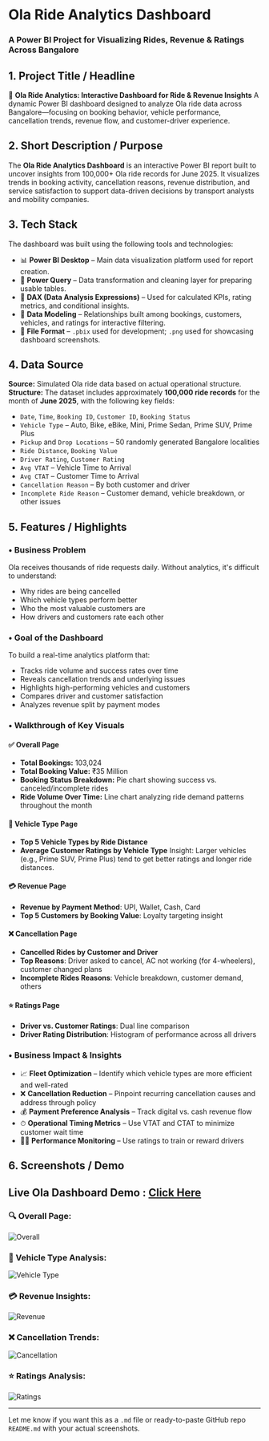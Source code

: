 
#  Ola Ride Analytics Dashboard

### A Power BI Project for Visualizing Rides, Revenue & Ratings Across Bangalore 



## 1. **Project Title / Headline**

🚕 **Ola Ride Analytics: Interactive Dashboard for Ride & Revenue Insights**
A dynamic Power BI dashboard designed to analyze Ola ride data across Bangalore—focusing on booking behavior, vehicle performance, cancellation trends, revenue flow, and customer-driver experience.



## 2. **Short Description / Purpose**

The **Ola Ride Analytics Dashboard** is an interactive Power BI report built to uncover insights from 100,000+ Ola ride records for June 2025. It visualizes trends in booking activity, cancellation reasons, revenue distribution, and service satisfaction to support data-driven decisions by transport analysts and mobility companies.



## 3. **Tech Stack**

The dashboard was built using the following tools and technologies:

* 📊 **Power BI Desktop** – Main data visualization platform used for report creation.
* 🧹 **Power Query** – Data transformation and cleaning layer for preparing usable tables.
* 🧠 **DAX (Data Analysis Expressions)** – Used for calculated KPIs, rating metrics, and conditional insights.
* 🔗 **Data Modeling** – Relationships built among bookings, customers, vehicles, and ratings for interactive filtering.
* 📁 **File Format** – `.pbix` used for development; `.png` used for showcasing dashboard screenshots.


## 4. **Data Source**

**Source:** Simulated Ola ride data based on actual operational structure.
**Structure:** The dataset includes approximately **100,000 ride records** for the month of **June 2025**, with the following key fields:

* `Date`, `Time`, `Booking ID`, `Customer ID`, `Booking Status`
* `Vehicle Type` – Auto, Bike, eBike, Mini, Prime Sedan, Prime SUV, Prime Plus
* `Pickup` and `Drop Locations` – 50 randomly generated Bangalore localities
* `Ride Distance`, `Booking Value`
* `Driver Rating`, `Customer Rating`
* `Avg VTAT` – Vehicle Time to Arrival
* `Avg CTAT` – Customer Time to Arrival
* `Cancellation Reason` – By both customer and driver
* `Incomplete Ride Reason` – Customer demand, vehicle breakdown, or other issues


## 5. **Features / Highlights**

### • **Business Problem**

Ola receives thousands of ride requests daily. Without analytics, it's difficult to understand:

* Why rides are being cancelled
* Which vehicle types perform better
* Who the most valuable customers are
* How drivers and customers rate each other



### • **Goal of the Dashboard**

To build a real-time analytics platform that:

* Tracks ride volume and success rates over time
* Reveals cancellation trends and underlying issues
* Highlights high-performing vehicles and customers
* Compares driver and customer satisfaction
* Analyzes revenue split by payment modes



### • **Walkthrough of Key Visuals**

#### ✅ **Overall Page**

* **Total Bookings:** 103,024
* **Total Booking Value:** ₹35 Million
* **Booking Status Breakdown:** Pie chart showing success vs. canceled/incomplete rides
* **Ride Volume Over Time:** Line chart analyzing ride demand patterns throughout the month

#### 🚗 **Vehicle Type Page**

* **Top 5 Vehicle Types by Ride Distance**
* **Average Customer Ratings by Vehicle Type**
  Insight: Larger vehicles (e.g., Prime SUV, Prime Plus) tend to get better ratings and longer ride distances.

#### 💳 **Revenue Page**

* **Revenue by Payment Method**: UPI, Wallet, Cash, Card
* **Top 5 Customers by Booking Value**: Loyalty targeting insight


#### ❌ **Cancellation Page**

* **Cancelled Rides by Customer and Driver**
* **Top Reasons**: Driver asked to cancel, AC not working (for 4-wheelers), customer changed plans
* **Incomplete Rides Reasons**: Vehicle breakdown, customer demand, others


#### ⭐ **Ratings Page**

* **Driver vs. Customer Ratings**: Dual line comparison
* **Driver Rating Distribution**: Histogram of performance across all drivers


### • **Business Impact & Insights**

* 📈 **Fleet Optimization** – Identify which vehicle types are more efficient and well-rated
* ❌ **Cancellation Reduction** – Pinpoint recurring cancellation causes and address through policy
* 💰 **Payment Preference Analysis** – Track digital vs. cash revenue flow
* ⏱ **Operational Timing Metrics** – Use VTAT and CTAT to minimize customer wait time
* 🧑‍✈️ **Performance Monitoring** – Use ratings to train or reward drivers



## 6. **Screenshots / Demo**
## Live Ola Dashboard Demo : [Click Here](https://oladash.netlify.app/)


### 🔍 Overall Page:

![Overall](https://github.com/Umang-gauswami/Ola-Ride-Analytics-PowerBI-Dashboard/blob/main/4.%20Dashboard%20Overall%20Page.png)

### 🚙 Vehicle Type Analysis:

![Vehicle Type](https://github.com/Umang-gauswami/Ola-Ride-Analytics-PowerBI-Dashboard/blob/main/5.%20Vehicle%20Type%20Page.png)

### 💳 Revenue Insights:

![Revenue](https://github.com/Umang-gauswami/Ola-Ride-Analytics-PowerBI-Dashboard/blob/main/6.%20Revenue%20Page.png)

### ❌ Cancellation Trends:

![Cancellation](https://github.com/Umang-gauswami/Ola-Ride-Analytics-PowerBI-Dashboard/blob/main/7.%20Cancellation%20Page.png)

### ⭐ Ratings Analysis:

![Ratings](https://github.com/mihirgauswami000/Ola-Dashboard/blob/main/Screenshot%20Of%20Rating%20Page.png)

---

Let me know if you want this as a `.md` file or ready-to-paste GitHub repo `README.md` with your actual screenshots.
